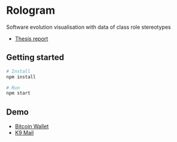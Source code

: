 # Rologram

Software evolution visualisation with data of class role stereotypes

* [Thesis report](https://odr.chalmers.se/handle/20.500.12380/303639)

## Getting started

```bash
# Install
npm install

# Run
npm start
```

## Demo

* [Bitcoin Wallet](http://rologram.herokuapp.com)
* [K9 Mail](http://role-evolution.herokuapp.com)